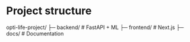 # Project structure

opti-life-project/
├─ backend/           # FastAPI + ML
├─ frontend/          # Next.js
├─ docs/              # Documentation
